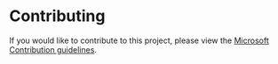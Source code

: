 # Contributing

If you would like to contribute to this project, please view the
[Microsoft Contribution guidelines](https://azure.github.io/guidelines/).

